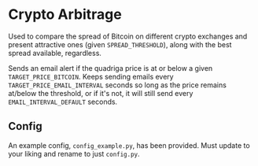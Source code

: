 # Crypto Arbitrage

Used to compare the spread of Bitcoin on different crypto exchanges and present attractive ones (given `SPREAD_THRESHOLD`), along with the best spread available, regardless. 

Sends an email alert if the quadriga price is at or below a given `TARGET_PRICE_BITCOIN`. Keeps sending emails every `TARGET_PRICE_EMAIL_INTERVAL` seconds so long as the price remains at/below the threshold, or if it's not, it will still send every `EMAIL_INTERVAL_DEFAULT` seconds.

## Config
An example config, `config_example.py`, has been provided. Must update to your liking and rename to just `config.py`.